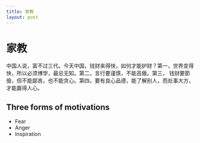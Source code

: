 ```yaml
--- 
title: 家教
layout: post
---
```


# 家教

中国人说，富不过三代。今天中国，钱财来得快，如何才能护财？第一，世界变得快，所以必须博学，最忌无知。第二，言行要谨慎，不能高傲。第三， 钱财要節儉，但不能鄙吝，也不能贪心。第四，要有良心品德，能了解别人，而处事大方，才能赢得人心。


## Three forms of motivations
* Fear
* Anger
* Inspiration